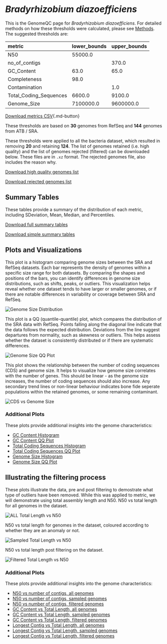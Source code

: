 # *Bradyrhizobium diazoefficiens*

This is the GenomeQC page for *Bradyrhizobium diazoefficiens*. For detailed methods on how these thresholds were calculated, please see [Methods](../../methods.md).
The suggested thresholds are: 

| metric                 | lower_bounds   | upper_bounds   |
|:-----------------------|:---------------|:---------------|
| N50                    | 55000.0        |                |
| no_of_contigs          |                | 370.0          |
| GC_Content             | 63.0           | 65.0           |
| Completeness           | 98.0           |                |
| Contamination          |                | 1.0            |
| Total_Coding_Sequences | 6600.0         | 9100.0         |
| Genome_Size            | 7100000.0      | 9600000.0      |

[Download metrics CSV](Bradyrhizobium_diazoefficiens_metrics.csv){.md-button}


These thresholds are based on **30** genomes from RefSeq and **144** genomes from ATB / SRA.

These thresholds were applied to all the bacteria dataset, which resulted in removing **20** and retaining **124**.
The list of genomes retained (i.e. high quality) and the list of genomes rejected (filtered) can be downloaded below. These files are in `.xz` format. The rejected genomes file, also includes the reason why.

[Download high quality genomes list](Bradyrhizobium_diazoefficiens_high_quality_genomes.csv.xz)


[Download rejected genomes list](Bradyrhizobium_diazoefficiens_filtered_out_genomes.csv.xz)



## Summary Tables
These tables provide a summary of the distribution of each metric, including SDeviation, Mean, Median, and Percentiles.

[Download full summary tables](summary.csv)

[Download simple summary tables](selected_summary.csv)

## Plots and Visualizations

This plot is a histogram comparing genome sizes between the SRA and RefSeq datasets. Each bar represents the density of genomes within a specific size range for both datasets. By comparing the shapes and positions of the bars, you can identify differences in genome size distributions, such as shifts, peaks, or outliers. This visualization helps reveal whether one dataset tends to have larger or smaller genomes, or if there are notable differences in variability or coverage between SRA and RefSeq.

![Genome Size Distribution](Genome_Size_refseq_histogram_kde.png)

This plot is a QQ (quantile-quantile) plot, which compares the distribution of the SRA data with RefSeq. Points falling along the diagonal line indicate that the data follows the expected distribution. Deviations from the line suggest departures from normality, such as skewness or outliers. This helps assess whether the dataset is consistently distributed or if there are systematic differences.

![Genome Size QQ Plot](Genome_Size_refseq_qqplot.png)

This plot shows the relationship between the number of coding sequences (CDS) and genome size. It helps to visualize how genome size correlates with the number of genes. This should be linear - as the genome size increases, the number of coding sequences should also increase. Any secondary trend lines or non-linear behaviour indicates bone fide seperate populations within the retained genomes, or some remaining contaminant. 

![CDS vs Genome Size](Bradyrhizobium_diazoefficiens_CDS_vs_Genome_Size.png)

### Additional Plots

These plots provide additional insights into the genome characteristics:

- [GC Content Histogram](GC_Content_refseq_histogram_kde.png)
- [GC Content QQ Plot](GC_Content_refseq_qqplot.png)
- [Total Coding Sequences Histogram](Total_Coding_Sequences_refseq_histogram_kde.png)
- [Total Coding Sequences QQ Plot](Total_Coding_Sequences_refseq_qqplot.png)
- [Genome Size Histogram](Genome_Size_refseq_histogram_kde.png)
- [Genome Size QQ Plot](Genome_Size_refseq_qqplot.png)
## Illustrating the filtering process
These plots illustrate the data, pre and post filtering to demostrate what type of outliers have been removed. While this was applied to metric, we will demonstrate using total assembly length and N50.
N50 vs total length for all genomes in the dataset.

![ALL Total Length vs N50](Bradyrhizobium_diazoefficiens_all_total_length_N50.png)

N50 vs total length for genomes in the dataset, coloured according to whether they are an anomaly or not.

![Sampled Total Length vs N50](Bradyrhizobium_diazoefficiens_sample_total_length_N50.png)

N50 vs total length post filtering on the dataset.

![Filtered Total Length vs N50](Bradyrhizobium_diazoefficiens_filt_total_length_N50.png)

### Additional Plots

These plots provide additional insights into the genome characteristics:

- [N50 vs number of contigs, all genomes](Bradyrhizobium_diazoefficiens_all_N50_number.png)
- [N50 vs number of contigs, sampled genomes](Bradyrhizobium_diazoefficiens_sample_N50_number.png)
- [N50 vs number of contigs, filtered genomes](Bradyrhizobium_diazoefficiens_filt_N50_number.png)
- [GC Content vs Total Length, all genomes](Bradyrhizobium_diazoefficiens_all_total_length_GC_Content.png)
- [GC Content vs Total Length, sampled genomes](Bradyrhizobium_diazoefficiens_sample_total_length_GC_Content.png)
- [GC Content vs Total Length, filtered genomes](Bradyrhizobium_diazoefficiens_filt_total_length_GC_Content.png)
- [Longest Contig vs Total Length, all genomes](Bradyrhizobium_diazoefficiens_all_total_length_longest.png)
- [Longest Contig vs Total Length, sampled genomes](Bradyrhizobium_diazoefficiens_sample_total_length_longest.png)
- [Longest Contig vs Total Length, filtered genomes](Bradyrhizobium_diazoefficiens_filt_total_length_longest.png)
